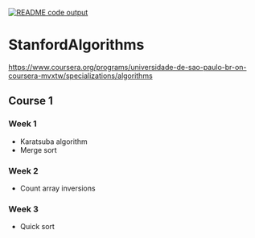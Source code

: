 [![README code output](https://github.com/brunomariz/StanfordAlgorithms/actions/workflows/main.yml/badge.svg)](https://github.com/brunomariz/StanfordAlgorithms/actions/workflows/main.yml)

# StanfordAlgorithms

https://www.coursera.org/programs/universidade-de-sao-paulo-br-on-coursera-mvxtw/specializations/algorithms

## Course 1

### Week 1

- Karatsuba algorithm
- Merge sort

### Week 2

- Count array inversions

### Week 3

- Quick sort

